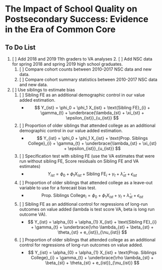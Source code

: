 # The Impact of School Quality on Postsecondary Success: Evidence in the Era of Common Core

## To Do List

1. [ ] Add 2018 and 2019 11th graders to VA analyses 2. [ ] Add NSC data for spring 2018 and spring 2019 high school graduates.
	1. [ ] Compare cohort counts between 2010-2017 NSC data and new data.
	2. [ ] Compare cohort summary statistics between 2010-2017 NSC data and new data.
3. [ ] Use siblings to estimate bias
	1. [ ] Sibling FE as an additional demographic control in our value added estimation.
		* $$ Y_{ist} = \phi_0 + \phi_1 X_{ist} + \text{Sibling FE}_{i} + \gamma_{t} + \underbrace{\lambda_{st} + \xi_{st} + \epsilon_{ist}}_{u_{ist}} $$
	2. [ ] Proportion of older siblings that attended college as an additional demographic control in our value added estimation.
		* $$ Y_{ist} = \phi_0 + \phi_1 X_{ist} + \text{Prop. Siblings College}_{i} + \gamma_{t} + \underbrace{\lambda_{st} + \xi_{st} + \epsilon_{ist}}_{u_{ist}} $$
	3. [ ] Specification test with sibling FE (use the VA estimates that were run without sibling FE, Score residuals on Sibling FE and VA estimates)
		* $$ Y_{ist} = \phi_0 + \phi_1 X_{ist} + \text{Sibling FE}_{i} + \gamma_{t} + \hat{\lambda}_{st} + \epsilon_{ist} $$
	4. [ ] Proportion of older siblings that attended college as a leave-out variable to use for a forecast bias test.
		* $$ \text{Prop. Siblings College}_{i} = \phi_0 + \phi_1 X_{ist} + \gamma_{t} + \hat{\lambda}_{st} + \epsilon_{ist} $$
	5. [ ] Sibling FE as an additional control for regressions of long-run outcomes on value added (lambda is test score VA, beta is long run outcome VA).
		* $$ Y_{ist} = \alpha_{0} + \alpha_{1} X_{ist} + \text{Sibling FE}_{i} + \gamma_{t} + \underbrace{\rho \lambda_{st} + \beta_{st} + \theta_{st} + e_{ist}}_{\nu_{ist}} $$
	6. [ ] Proportion of older siblings that attended college as an additional control for regressions of long-run outcomes on value added.
		* $$ Y_{ist} = \alpha_{0} + \alpha_{1} X_{ist} + \text{Prop. Siblings College}_{i} + \gamma_{t} + \underbrace{\rho \lambda_{st} + \beta_{st} + \theta_{st} + e_{ist}}_{\nu_{ist}} $$